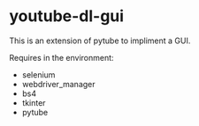 # youtube-dl-gui

This is an extension of pytube to impliment a GUI.

Requires in the environment:
- selenium
- webdriver_manager
- bs4
- tkinter
- pytube
